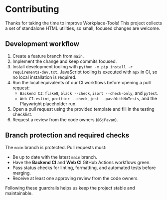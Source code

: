 # Contributing

Thanks for taking the time to improve Workplace-Tools! This project collects a set of standalone HTML utilities, so small, focused changes are welcome.

## Development workflow

1. Create a feature branch from `main`.
2. Implement the change and keep commits focused.
3. Install development tooling with `python -m pip install -r requirements-dev.txt`. JavaScript tooling is executed with `npx` in CI, so no local installation is required.
4. Run the local equivalents of our CI workflows before opening a pull request:
   - `Backend CI`: `flake8`, `black --check`, `isort --check-only`, and `pytest`.
   - `Web CI`: `eslint`, `prettier --check`, `jest --passWithNoTests`, and the Playwright placeholder run.
5. Open a pull request using the provided template and fill in the testing checklist.
6. Request a review from the code owners (`@SjPavan`).

## Branch protection and required checks

The `main` branch is protected. Pull requests must:

- Be up to date with the latest `main` branch.
- Have the **Backend CI** and **Web CI** GitHub Actions workflows green.
- Pass status checks for linting, formatting, and automated tests before merging.
- Receive at least one approving review from the code owners.

Following these guardrails helps us keep the project stable and maintainable.
